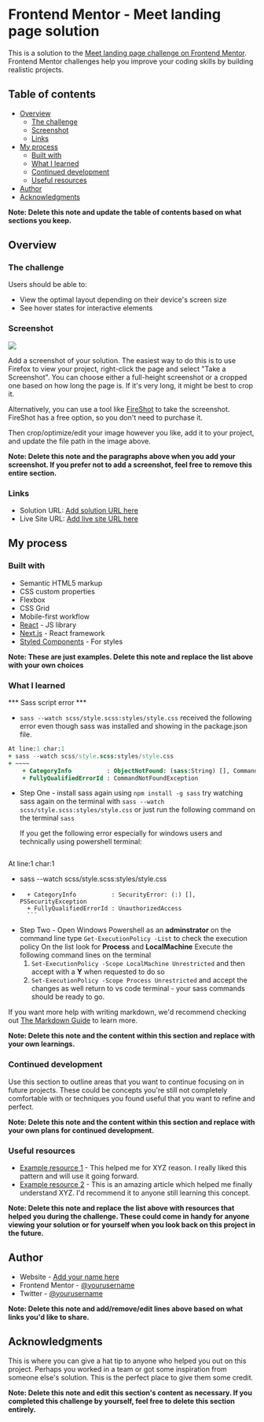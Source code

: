 # Frontend Mentor - Meet landing page solution

This is a solution to the [Meet landing page challenge on Frontend Mentor](https://www.frontendmentor.io/challenges/meet-landing-page-rbTDS6OUR). Frontend Mentor challenges help you improve your coding skills by building realistic projects. 

## Table of contents

- [Overview](#overview)
  - [The challenge](#the-challenge)
  - [Screenshot](#screenshot)
  - [Links](#links)
- [My process](#my-process)
  - [Built with](#built-with)
  - [What I learned](#what-i-learned)
  - [Continued development](#continued-development)
  - [Useful resources](#useful-resources)
- [Author](#author)
- [Acknowledgments](#acknowledgments)

**Note: Delete this note and update the table of contents based on what sections you keep.**

## Overview

### The challenge

Users should be able to:

- View the optimal layout depending on their device's screen size
- See hover states for interactive elements

### Screenshot

![](./screenshot.jpg)

Add a screenshot of your solution. The easiest way to do this is to use Firefox to view your project, right-click the page and select "Take a Screenshot". You can choose either a full-height screenshot or a cropped one based on how long the page is. If it's very long, it might be best to crop it.

Alternatively, you can use a tool like [FireShot](https://getfireshot.com/) to take the screenshot. FireShot has a free option, so you don't need to purchase it. 

Then crop/optimize/edit your image however you like, add it to your project, and update the file path in the image above.

**Note: Delete this note and the paragraphs above when you add your screenshot. If you prefer not to add a screenshot, feel free to remove this entire section.**

### Links

- Solution URL: [Add solution URL here](https://your-solution-url.com)
- Live Site URL: [Add live site URL here](https://your-live-site-url.com)

## My process

### Built with

- Semantic HTML5 markup
- CSS custom properties
- Flexbox
- CSS Grid
- Mobile-first workflow
- [React](https://reactjs.org/) - JS library
- [Next.js](https://nextjs.org/) - React framework
- [Styled Components](https://styled-components.com/) - For styles

**Note: These are just examples. Delete this note and replace the list above with your own choices**

### What I learned

*** Sass script error *** 
- `sass --watch scss/style.scss:styles/style.css` received the following error even though sass
was installed and showing in the package.json file.

```sass : The term 'sass' is not recognized as the name of a cmdlet, function, script file, or operable program. Check the spelling of the name, or if 
At line:1 char:1
+ sass --watch scss/style.scss:styles/style.css
+ ~~~~
    + CategoryInfo          : ObjectNotFound: (sass:String) [], CommandNotFoundException
    + FullyQualifiedErrorId : CommandNotFoundException
```
  - Step One  - install sass again using `npm install -g sass`
    try watching sass again on the terminal with `sass --watch scss/style.scss:styles/style.css`
    or just run the following command on the terminal `sass`

    If you get the following error especially for windows users and technically using powershell terminal: 
    ```see about_Execution_Policies at https:/go.microsoft.com/fwlink/?LinkID=135170.
At line:1 char:1
+ sass --watch scss/style.scss:styles/style.css
+ ~~~~
    + CategoryInfo          : SecurityError: (:) [], PSSecurityException
    + FullyQualifiedErrorId : UnauthorizedAccess
    ```
 - Step Two - Open Windows Powershell as an **adminstrator** 
  on the command line type `Get-ExecutionPolicy -List` to check the execution policy
  On the list look for **Process** and **LocalMachine**
  Execute the following command lines on the terminal
   1. `Set-ExecutionPolicy -Scope LocalMachine Unrestricted` and then accept with a **Y** when requested to do so
   2. `Set-ExecutionPolicy -Scope Process Unrestricted` and accept the changes as well
return to vs code terminal - your sass commands should be ready to go.






If you want more help with writing markdown, we'd recommend checking out [The Markdown Guide](https://www.markdownguide.org/) to learn more.

**Note: Delete this note and the content within this section and replace with your own learnings.**

### Continued development

Use this section to outline areas that you want to continue focusing on in future projects. These could be concepts you're still not completely comfortable with or techniques you found useful that you want to refine and perfect.

**Note: Delete this note and the content within this section and replace with your own plans for continued development.**

### Useful resources

- [Example resource 1](https://www.example.com) - This helped me for XYZ reason. I really liked this pattern and will use it going forward.
- [Example resource 2](https://www.example.com) - This is an amazing article which helped me finally understand XYZ. I'd recommend it to anyone still learning this concept.

**Note: Delete this note and replace the list above with resources that helped you during the challenge. These could come in handy for anyone viewing your solution or for yourself when you look back on this project in the future.**

## Author

- Website - [Add your name here](https://www.your-site.com)
- Frontend Mentor - [@yourusername](https://www.frontendmentor.io/profile/yourusername)
- Twitter - [@yourusername](https://www.twitter.com/yourusername)

**Note: Delete this note and add/remove/edit lines above based on what links you'd like to share.**

## Acknowledgments

This is where you can give a hat tip to anyone who helped you out on this project. Perhaps you worked in a team or got some inspiration from someone else's solution. This is the perfect place to give them some credit.

**Note: Delete this note and edit this section's content as necessary. If you completed this challenge by yourself, feel free to delete this section entirely.**
